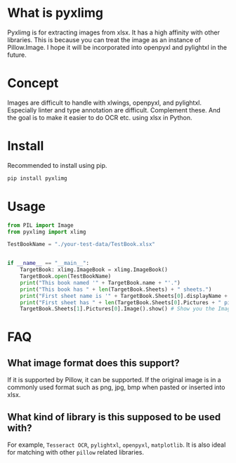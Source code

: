 # What is pyxlimg

Pyxlimg is for extracting images from xlsx. It has a high affinity with other libraries. This is because you can treat the image as an instance of Pillow.Image. I hope it will be incorporated into openpyxl and pylightxl in the future.

# Concept

Images are difficult to handle with xlwings, openpyxl, and pylightxl. Especially linter and type annotation are difficult. Complement these. And the goal is to make it easier to do OCR etc. using xlsx in Python.

# Install

Recommended to install using pip.

```sh
pip install pyxlimg
```

# Usage

```py
from PIL import Image
from pyxlimg import xlimg

TestBookName = "./your-test-data/TestBook.xlsx"


if __name__ == "__main__":
    TargetBook: xlimg.ImageBook = xlimg.ImageBook()
    TargetBook.open(TestBookName)
    print("This book named '" + TargetBook.name + "'.")
    print("This book has " + len(TargetBook.Sheets) + " sheets.")
    print("First sheet name is '" + TargetBook.Sheets[0].displayName + "'.")
    print("First sheet has " + len(TargetBook.Sheets[0].Pictures + " pictures.")
    TargetBook.Sheets[1].Pictures[0].Image().show() # Show you the Image
```

# FAQ

## What image format does this support?
If it is supported by Pillow, it can be supported. If the original image is in a commonly used format such as png, jpg, bmp when pasted or inserted into xlsx.

## What kind of library is this supposed to be used with?
For example, `Tesseract OCR`, `pylightxl`, `openpyxl`, `matplotlib`. It is also ideal for matching with other `pillow` related libraries.
